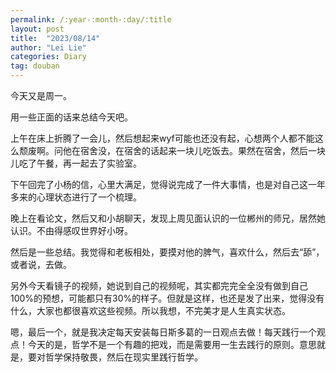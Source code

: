 ```yaml
---
permalink: /:year-:month-:day/:title
layout: post
title:  "2023/08/14"
author: "Lei Lie"
categories: Diary
tag: douban
---
```


今天又是周一。

用一些正面的话来总结今天吧。

上午在床上折腾了一会儿，然后想起来wyf可能也还没有起，心想两个人都不能这么颓废啊。问他在宿舍没，在宿舍的话起来一块儿吃饭去。果然在宿舍，然后一块儿吃了午餐，再一起去了实验室。

下午回完了小杨的信，心里大满足，觉得说完成了一件大事情，也是对自己这一年多来的心理状态进行了一个梳理。

晚上在看论文，然后又和小胡聊天，发现上周见面认识的一位郴州的师兄，居然她认识。不由得感叹世界好小呀。

然后是一些总结。我觉得和老板相处，要摸对他的脾气，喜欢什么，然后去“舔”，或者说，去做。

另外今天看镜子的视频，她说到自己的视频呢，其实都完完全全没有做到自己100%的预想，可能都只有30%的样子。但就是这样，也还是发了出来，觉得没有什么，大家也都很喜欢这些视频。所以我想，不完美才是人生真实状态。

嗯，最后一个，就是我决定每天安装每日斯多葛的一日观点去做！每天践行一个观点！今天的是，哲学不是一个有趣的把戏，而是需要用一生去践行的原则。意思就是，要对哲学保持敬畏，然后在现实里践行哲学。

